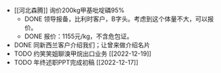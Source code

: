 - [[河北森腾]] 询价200kg甲基吡啶磷95%
	- DONE 领导报备，比利时客户，B字头。考虑到这个体量不大，可以报价。
	- DONE 报价：1155元/kg，不含危包证。
- DONE 同新西兰客户介绍我们；让曾来做介绍名片
- TODO 约笑笑姐聊溴甲烷出口业务 [[2022-12-19]]
- TODO 年终述职PPT完成初稿 [[2022-12-17]]